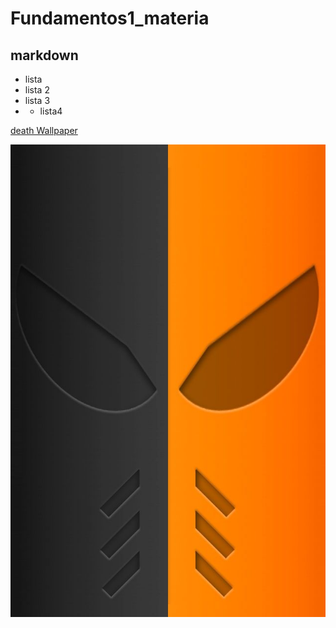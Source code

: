 # Fundamentos1_materia
## markdown

- lista
- lista 2
- lista 3
- - lista4

<!--### tre-->

<!--#### hgfdfd-->


[death Wallpaper](https://www.pinterest.es/pin/566468459353882899/)

![](img/death.jpg)


